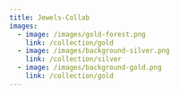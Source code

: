 ```yaml
---
title: Jewels-Collab
images:
  - image: /images/gold-forest.png
    link: /collection/gold
  - image: /images/background-silver.png
    link: /collection/silver
  - image: /images/background-gold.png
    link: /collection/gold
---
```

